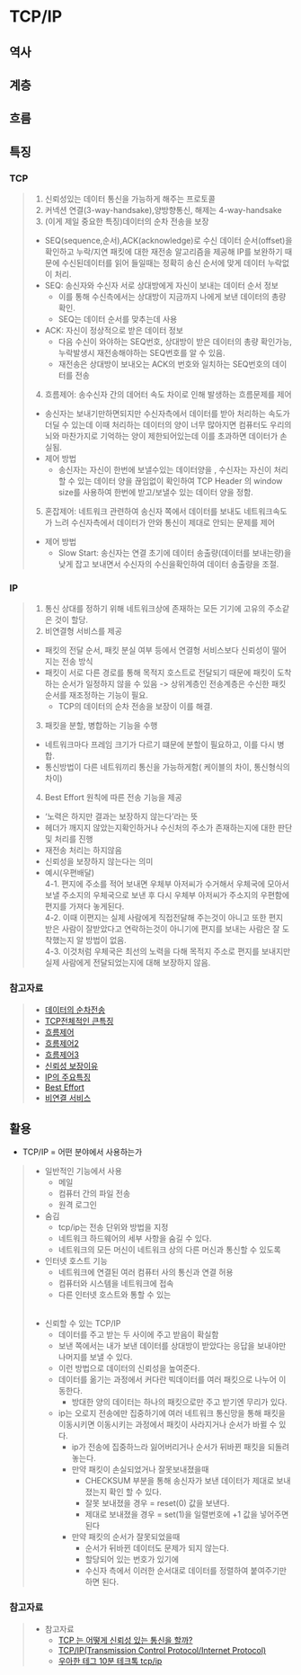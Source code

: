 # TCP/IP

## 역사

## 계층

## 흐름

## 특징

### TCP

> 1. 신뢰성있는 데이터 통신을 가능하게 해주는 프로토콜
> 2. 커넥션 연결(3-way-handsake),양방향통신, 해제는 4-way-handsake
> 3. (이게 제일 중요한 특징)데이터의 순차 전송을 보장
>
> - SEQ(sequence,순서),ACK(acknowledge)로 수신 데이터 순서(offset)을 확인하고 누락/지연 패킷에 대한 재전송 알고리즘을 제공해 IP를 보완하기 때문에 수신된데이터를 읽어 들일때는 정확히 송신 순서에 맞게 데이터 누락없이 처리.
> - SEQ: 송신자와 수신자 서로 상대방에게 자신이 보내는 데이터 순서 정보
>   - 이를 통해 수신측에서는 상대방이 지금까지 나에게 보낸 데이터의 총량 확인.
>   - SEQ는 데이터 순서를 맞추는데 사용
> - ACK: 자신이 정상적으로 받은 데이터 정보
>   - 다음 수신이 와야하는 SEQ번호, 상대방이 받은 데이터의 총량 확인가능, 누락발생시 재전송해야하는 SEQ번호를 알 수 있음.
>   - 재전송은 상대방이 보내오는 ACK의 번호와 일치하는 SEQ번호의 데이터를 전송
>
> 4. 흐름제어: 송수신자 간의 데어터 속도 차이로 인해 발생하는 흐름문제를 제어
>
> - 송신자는 보내기만하면되지만 수신자측에서 데이터를 받아 처리하는 속도가 더딜 수 있는데 이때 처리하는 데이터의 양이 너무 많아지면 컴퓨터도 우리의 뇌와 마찬가지로 기억하는 양이 제한되어있는데 이를 초과하면 데이터가 손실됨.
> - 제어 방법
>   - 송신자는 자신이 한번에 보낼수있는 데이터양을 , 수신자는 자신이 처리할 수 있는 데이터 양을 끊임없이 확인하여 TCP Header 의 window size를 사용하여 한번에 받고/보낼수 있는 데이터 양을 정함.
>
> 5. 혼잡제어: 네트워크 관련하여 송신자 쪽에서 데이터를 보내도 네트워크속도가 느려 수신자측에서 데이터가 안와 통신이 제대로 안되는 문제를 제어
>
> - 제어 방법
>   - Slow Start: 송신자는 연결 초기에 데이터 송출량(데이터를 보내는량)을 낮게 잡고 보내면서 수신자의 수신을확인하여 데이터 송출량을 조절.

### IP

> 1. 통신 상대를 정하기 위해 네트워크상에 존재하는 모든 기기에 고유의 주소같은 것이 할당.
> 2. 비연결형 서비스를 제공
>
> - 패킷의 전달 순서, 패킷 분실 여부 등에서 연결형 서비스보다 신뢰성이 떨어지는 전송 방식
> - 패킷이 서로 다른 경로를 통해 목적지 호스트로 전달되기 때문에 패킷이 도착하는 순서가 일정하지 않을 수 있음 -> 상위계층인 전송계층은 수신한 패킷 순서를 재조정하는 기능이 필요.
>   - TCP의 데이터의 순차 전송을 보장이 이를 해결.
>
> 3. 패킷을 분할, 병합하는 기능을 수행
>
> - 네트워크마다 프레임 크기가 다르기 떄문에 분할이 필요하고, 이를 다시 병합.
> - 통신방법이 다른 네트워끼리 통신을 가능하게함( 케이블의 차이, 통신형식의 차이)
>
> 4. Best Effort 원칙에 따른 전송 기능을 제공
>
> - ‘노력은 하지만 결과는 보장하지 않는다’라는 뜻
> - 헤더가 깨지지 않았는지확인하거나 수신처의 주소가 존재하는지에 대한 판단 및 처리를 진행
> - 재전송 처리는 하지않음
> - 신뢰성을 보장하지 않는다는 의미
> - 예시(우편배달)  
>   4-1. 편지에 주소를 적어 보내면 우체부 아저씨가 수거해서 우체국에 모아서 보낼 주소지의 우체국으로 보낸 후 다시 우체부 아저씨가 주소지의 우편함에 편지를 가져다 놓게된다.  
>   4-2. 이때 이편지는 실제 사람에게 직접전달해 주는것이 아니고 또한 편지 받은 사람이 잘받았다고 연락하는것이 아니기에 편지를 보내는 사람은 잘 도착했는지 알 방법이 없음.  
>   4-3. 이것처럼 우체국은 최선의 노력을 다해 목적지 주소로 편지를 보내지만 실제 사람에게 전달되었는지에 대해 보장하지 않음.

### 참고자료

> - [데이터의 순차전송](https://sw-test.tistory.com/17)
> - [TCP전체적인 큰특징](https://www.youtube.com/watch?v=ikDVGYp5dhg)
> - [흐름제어](https://aws-hyoh.tistory.com/entry/TCPIP-쉽게-이해하기)
> - [흐름제어2](https://velog.io/@qjatn1009/TCP와-UDP)
> - [흐름제어3](https://roka88.dev/114)
> - [신뢰성 보장이유](https://github.com/lunchScreen/Interview_Questions/issues/97)
> - [IP의 주요특징](https://velog.io/@kpl5672/ip-프로토콜의-이해)
> - [Best Effort](https://whatchang.tistory.com/32)
> - [비연결 서비스](https://m.blog.naver.com/PostView.naver?isHttpsRedirect=true&blogId=jk130694&logNo=220731561157)

## 활용

- TCP/IP = 어떤 분야에서 사용하는가

> - 일반적인 기능에서 사용
>   - 메일
>   - 컴퓨터 간의 파일 전송
>   - 원격 로그인
> - 숨김
>   - tcp/ip는 전송 단위와 방법을 지정
>   - 네트워크 하드웨어의 세부 사항을 숨길 수 있다.
>   - 네트워크의 모든 머신이 네트워크 상의 다른 머신과 통신할 수 있도록
> - 인터넷 호스트 기능
>   - 네트워크에 연결된 여러 컴퓨터 사의 통신과 연결 허용
>   - 컴퓨터와 시스템을 네트워크에 접속
>   - 다른 인터넷 호스트와 통할 수 있는
>     <br></br>
>
> * 신뢰할 수 있는 TCP/IP
>   - 데이터를 주고 받는 두 사이에 주고 받음이 확실함
>   - 보낸 쪽에서는 내가 보낸 데이터를 상대방이 받았다는 응답을 보내야만 나머지를 보낼 수 있다.
>   - 이런 방법으로 데이터의 신뢰성을 높여준다.
>   - 데이터를 옮기는 과정에서 커다란 빅데이터를 여러 패킷으로 나누어 이동한다.
>     - 방대한 양의 데이터는 하나의 패킷으로만 주고 받기엔 무리가 있다.
>   - ip는 오로지 전송에만 집중하기에 여러 네트워크 통신망을 통해 패킷을 이동시키면 이동시키는 과정에서 패킷이 사라지거나 순서가 바뀔 수 있다.
>     - ip가 전송에 집중하느라 잃어버리거나 순서가 뒤바뀐 패킷을 되돌려 놓는다.
>     - 만약 패킷이 손실되었거나 잘못보내졌을때
>       - CHECKSUM 부분을 통해
>         송신자가 보낸 데이터가 제대로 보내졌는지 확인 할 수 있다.
>       - 잘못 보내졌을 경우 = reset(0) 값을 보낸다.
>       - 제대로 보내졌을 경우 = set(1)을 일렬번호에 +1 값을 넣어주면 된다
>     - 만약 패킷의 순서가 잘못되었을때
>       - 순서가 뒤바뀐 데이터도 문제가 되지 않는다.
>       - 할당되어 있는 번호가 있기에
>       - 수신자 측에서 이러한 순서대로 데이터를 정렬하여 붙여주기만 하면 된다.

### 참고자료

> - 참고자료
>   - [TCP 는 어떻게 신뢰성 있는 통신을 할까?](https://steemit.com/tcpipacknak/@znxkznxk1030/tcp)
>   - [TCP/IP(Transmission Control Protocol/Internet Protocol)](https://www.ibm.com/docs/ko/aix/7.1?topic=management-transmission-control-protocolinternet-protocol)
>   - [우아한 테그 10분 테크톡 tcp/ip](https://youtu.be/BEK354TRgZ8)
